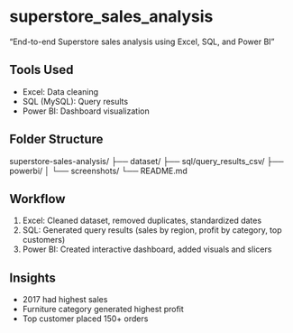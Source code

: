 # superstore_sales_analysis
“End-to-end Superstore sales analysis using Excel, SQL, and Power BI”
## Tools Used
- Excel: Data cleaning
- SQL (MySQL): Query results
- Power BI: Dashboard visualization
## Folder Structure
superstore-sales-analysis/
├── dataset/
├── sql/query_results_csv/
├── powerbi/
│   └── screenshots/
└── README.md
## Workflow
1. Excel: Cleaned dataset, removed duplicates, standardized dates
2. SQL: Generated query results (sales by region, profit by category, top customers)
3. Power BI: Created interactive dashboard, added visuals and slicers
## Insights
- 2017 had highest sales
- Furniture category generated highest profit
- Top customer placed 150+ orders
